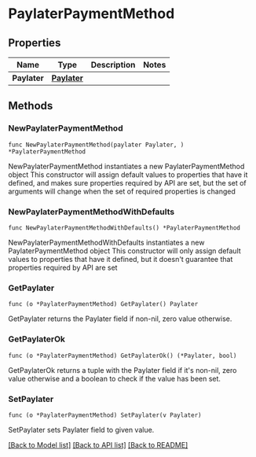 # PaylaterPaymentMethod

## Properties

Name | Type | Description | Notes
------------ | ------------- | ------------- | -------------
**Paylater** | [**Paylater**](Paylater.md) |  | 

## Methods

### NewPaylaterPaymentMethod

`func NewPaylaterPaymentMethod(paylater Paylater, ) *PaylaterPaymentMethod`

NewPaylaterPaymentMethod instantiates a new PaylaterPaymentMethod object
This constructor will assign default values to properties that have it defined,
and makes sure properties required by API are set, but the set of arguments
will change when the set of required properties is changed

### NewPaylaterPaymentMethodWithDefaults

`func NewPaylaterPaymentMethodWithDefaults() *PaylaterPaymentMethod`

NewPaylaterPaymentMethodWithDefaults instantiates a new PaylaterPaymentMethod object
This constructor will only assign default values to properties that have it defined,
but it doesn't guarantee that properties required by API are set

### GetPaylater

`func (o *PaylaterPaymentMethod) GetPaylater() Paylater`

GetPaylater returns the Paylater field if non-nil, zero value otherwise.

### GetPaylaterOk

`func (o *PaylaterPaymentMethod) GetPaylaterOk() (*Paylater, bool)`

GetPaylaterOk returns a tuple with the Paylater field if it's non-nil, zero value otherwise
and a boolean to check if the value has been set.

### SetPaylater

`func (o *PaylaterPaymentMethod) SetPaylater(v Paylater)`

SetPaylater sets Paylater field to given value.



[[Back to Model list]](../README.md#documentation-for-models) [[Back to API list]](../README.md#documentation-for-api-endpoints) [[Back to README]](../README.md)


